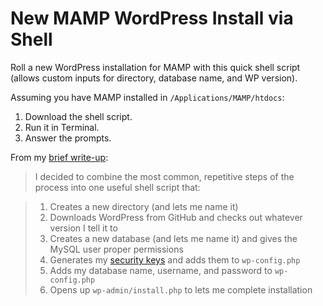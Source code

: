 New MAMP WordPress Install via Shell
=================

Roll a new WordPress installation for MAMP with this quick shell script (allows custom inputs for directory, database name, and WP version).

Assuming you have MAMP installed in `/Applications/MAMP/htdocs`:

1. Download the shell script.
1. Run it in Terminal.
1. Answer the prompts.

From my <a href="http://logos-creative.com/roll-a-new-mamp-wordpress-install-quickly-with-this-shell-script/" target="_blank">brief write-up</a>:

> I decided to combine the most common, repetitive steps of the process into one useful shell script that:

> 1. Creates a new directory (and lets me name it)
> 1. Downloads WordPress from GitHub and checks out whatever version I tell it to
> 1. Creates a new database (and lets me name it) and gives the MySQL user proper permissions
> 1. Generates my <a href="http://codex.wordpress.org/Editing_wp-config.php#Security_Keys" target="_blank">security keys</a> and adds them to `wp-config.php`
> 1. Adds my database name, username, and password to `wp-config.php`
> 1. Opens up `wp-admin/install.php` to lets me complete installation